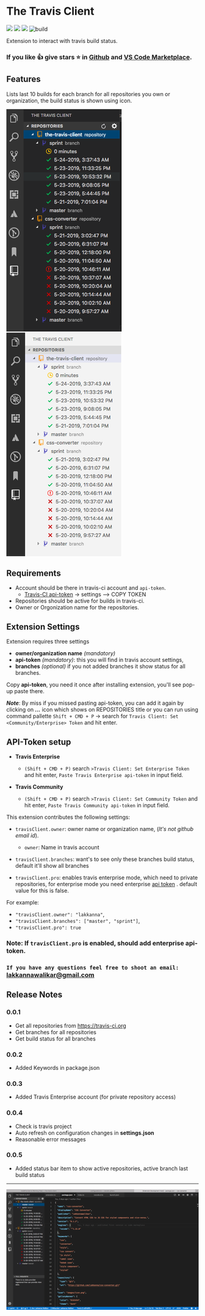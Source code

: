 # The Travis Client

[![](https://vsmarketplacebadge.apphb.com/version-short/Lakkannawalikar.the-travis-client.svg)](https://marketplace.visualstudio.com/items?itemName=lakkanna.the-travis-client)
[![](https://vsmarketplacebadge.apphb.com/downloads-short/Lakkannawalikar.the-travis-client.svg)](https://marketplace.visualstudio.com/items?itemName=Lakkannawalikar.the-travis-client)
[![](https://vsmarketplacebadge.apphb.com/rating-short/Lakkannawalikar.the-travis-client.svg)](https://marketplace.visualstudio.com/items?itemName=Lakkannawalikar.the-travis-client)
![build](https://travis-ci.org/Lakkanna/the-travis-client.svg?branch=master)

Extension to interact with travis build status.

### If you like 👍 give stars ⭐️ in [Github](https://github.com/Lakkanna/the-travis-client) and [VS Code Marketplace](https://marketplace.visualstudio.com/items?itemName=Lakkannawalikar.the-travis-client&ssr=false#review-details).

## Features

Lists last 10 builds for each branch for all repositories you own or organization, the build status is shown using icon.

![demo](images/demo2.png) ![demo](images/demo3.png)

## Requirements

- Account should be there in travis-ci account and `api-token`.
  - [Travis-CI api-token](https://travis-ci.org/account/preferences) -> settings --> COPY TOKEN
- Repositories should be active for builds in travis-ci.
- Owner or Orgonization name for the repositories.

## Extension Settings

Extension requires three settings

- **owner/organization name** _(mandatory)_
- **api-token** _(mandatory)_: this you will find in travis account settings,
- **branches** _(optional)_ if you not added branches it show status for all branches.

Copy **api-token**, you need it once after installing extension, you'll see pop-up paste there.

**_Note_**: By miss if you missed pasting api-token, you can add it again by clicking on **_..._** icon which shows on REPOSITORIES title or you can run using command pallette `Shift + CMD + P` -> search for `Travis Client: Set <Community/Enterprise> Token` and hit enter.

## API-Token setup

- **Travis Enterprise**

  - `(Shift + CMD + P)` search `>Travis Client: Set Enterprise Token` and hit enter, `Paste Travis Enterprise api-token` in input field.

- **Travis Community**
  - `(Shift + CMD + P)` search `>Travis Client: Set Community Token` and hit enter, `Paste Travis Community api-token` in input field.

This extension contributes the following settings:

- `travisClient.owner`: owner name or organization name, (_It's not github email id_).

  - `owner`: Name in travis account

- `travisClient.branches`: want's to see only these branches build status, default it'll show all branches
- `travisClient.pro`: enables travis enterprise mode, which need to private repositories, for enterprise mode you need enterprise [api token](https://travis-ci.com/account/preferences) .
  default value for this is false.

For example:

- `"travisClient.owner": "lakkanna"`,
- `"travisClient.branches": ["master", "sprint"]`,
- `"travisClient.pro": true`

### Note: If `travisClient.pro` is enabled, should add enterprise api-token.

### `If you have any questions feel free to shoot an email: ` lakkannawalikar@gmail.com

## Release Notes

### 0.0.1
- Get all repositories from https://travis-ci.org
- Get branches for all repositories
- Get build status for all branches

### 0.0.2
- Added Keywords in package.json

### 0.0.3
- Added Travis Enterprise account (for private repository access)

### 0.0.4
- Check is travis project
- Auto refresh on configuration changes in **settings.json**
- Reasonable error messages

### 0.0.5
- Added status bar item to show active repositories, active branch last build status

---

![feature 1](images/demo1.png)
